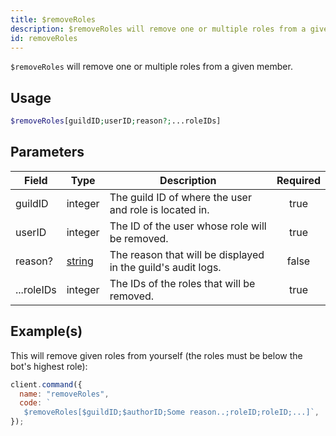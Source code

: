 ```yaml
---
title: $removeRoles
description: $removeRoles will remove one or multiple roles from a given member.
id: removeRoles
---
```


`$removeRoles` will remove one or multiple roles from a given member.

## Usage

```php
$removeRoles[guildID;userID;reason?;...roleIDs]
```

## Parameters

| Field      | Type                                                                                              | Description                                                  | Required |
| ---------- | ------------------------------------------------------------------------------------------------- | ------------------------------------------------------------ | :------: |
| guildID    | integer                                                                                           | The guild ID of where the user and role is located in.       |   true   |
| userID     | integer                                                                                           | The ID of the user whose role will be removed.               |   true   |
| reason?    | [string](https://developer.mozilla.org/en-US/docs/Web/JavaScript/Reference/Global_Objects/String) | The reason that will be displayed in the guild's audit logs. |  false   |
| ...roleIDs | integer                                                                                           | The IDs of the roles that will be removed.                   |   true   |

## Example(s)

This will remove given roles from yourself (the roles must be below the bot's highest role):

```javascript
client.command({
  name: "removeRoles",
  code: `
   $removeRoles[$guildID;$authorID;Some reason..;roleID;roleID;...]`,
});
```
